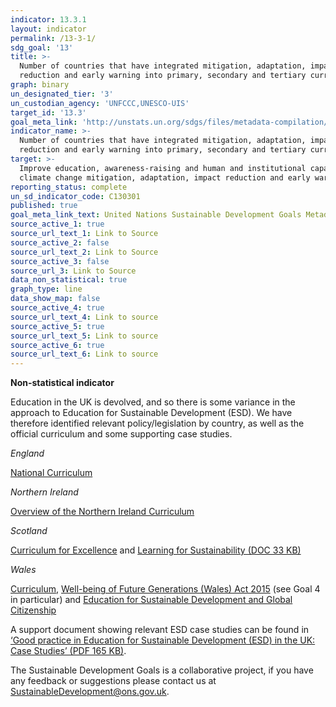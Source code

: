 ```yaml
---
indicator: 13.3.1
layout: indicator
permalink: /13-3-1/
sdg_goal: '13'
title: >-
  Number of countries that have integrated mitigation, adaptation, impact
  reduction and early warning into primary, secondary and tertiary curricula
graph: binary
un_designated_tier: '3'
un_custodian_agency: 'UNFCCC,UNESCO-UIS'
target_id: '13.3'
goal_meta_link: 'http://unstats.un.org/sdgs/files/metadata-compilation/Metadata-Goal-13.pdf'
indicator_name: >-
  Number of countries that have integrated mitigation, adaptation, impact
  reduction and early warning into primary, secondary and tertiary curricula
target: >-
  Improve education, awareness-raising and human and institutional capacity on
  climate change mitigation, adaptation, impact reduction and early warning
reporting_status: complete
un_sd_indicator_code: C130301
published: true
goal_meta_link_text: United Nations Sustainable Development Goals Metadata (pdf 759kB)
source_active_1: true
source_url_text_1: Link to Source
source_active_2: false
source_url_text_2: Link to Source
source_active_3: false
source_url_3: Link to Source
data_non_statistical: true
graph_type: line
data_show_map: false
source_active_4: true
source_url_text_4: Link to source
source_active_5: true
source_url_text_5: Link to source
source_active_6: true
source_url_text_6: Link to source
---
```

**Non-statistical indicator**

Education in the UK is devolved, and so there is some variance in the approach to Education for Sustainable Development (ESD). We have therefore identified relevant policy/legislation by country, as well as the official curriculum and some supporting case studies.

*England*

[National Curriculum](https://www.gov.uk/government/collections/national-curriculum)

*Northern Ireland*

[Overview of the Northern Ireland Curriculum](http://ccea.org.uk/curriculum/overview)

*Scotland*

[Curriculum for Excellence](http://www.gov.scot/resource/doc/226155/0061245.pdf) and [Learning for Sustainability (DOC 33 KB)](http://www.gov.scot/resource/0041/00416172.docx)

*Wales*

[Curriculum](http://learning.gov.wales/resources/improvementareas/curriculum/?lang=en), [Well-being of Future Generations (Wales) Act 2015](http://www.legislation.gov.uk/anaw/2015/2/contents/enacted) (see Goal 4 in particular) and [Education for Sustainable Development and Global Citizenship](http://learning.gov.wales/resources/browse-all/education-for-sustainable-development-and-global-citizenship/?lang=en)

A support document showing relevant ESD case studies can be found in [‘Good practice in Education for Sustainable Development (ESD) in the UK: Case Studies’ (PDF 165 KB)](https://www.unesco.org.uk/wp-content/uploads/2017/04/UKNC-Case-Study-1-FINAL.pdf).

The Sustainable Development Goals is a collaborative project, if you have any feedback or suggestions please contact us at <SustainableDevelopment@ons.gov.uk>.
